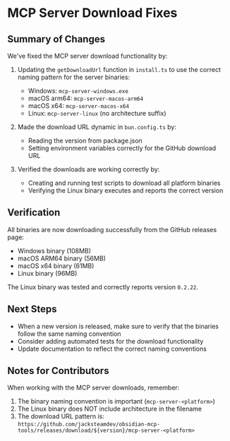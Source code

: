 # MCP Server Download Fixes

## Summary of Changes

We've fixed the MCP server download functionality by:

1. Updating the `getDownloadUrl` function in `install.ts` to use the correct naming pattern for the server binaries:
   - Windows: `mcp-server-windows.exe`
   - macOS arm64: `mcp-server-macos-arm64`
   - macOS x64: `mcp-server-macos-x64`
   - Linux: `mcp-server-linux` (no architecture suffix)

2. Made the download URL dynamic in `bun.config.ts` by:
   - Reading the version from package.json
   - Setting environment variables correctly for the GitHub download URL

3. Verified the downloads are working correctly by:
   - Creating and running test scripts to download all platform binaries
   - Verifying the Linux binary executes and reports the correct version

## Verification

All binaries are now downloading successfully from the GitHub releases page:
- Windows binary (108MB)
- macOS ARM64 binary (56MB)
- macOS x64 binary (61MB)
- Linux binary (96MB)

The Linux binary was tested and correctly reports version `0.2.22`.

## Next Steps

- When a new version is released, make sure to verify that the binaries follow the same naming convention
- Consider adding automated tests for the download functionality
- Update documentation to reflect the correct naming conventions

## Notes for Contributors

When working with the MCP server downloads, remember:
1. The binary naming convention is important (`mcp-server-<platform>`)
2. The Linux binary does NOT include architecture in the filename
3. The download URL pattern is: `https://github.com/jacksteamdev/obsidian-mcp-tools/releases/download/${version}/mcp-server-<platform>`
